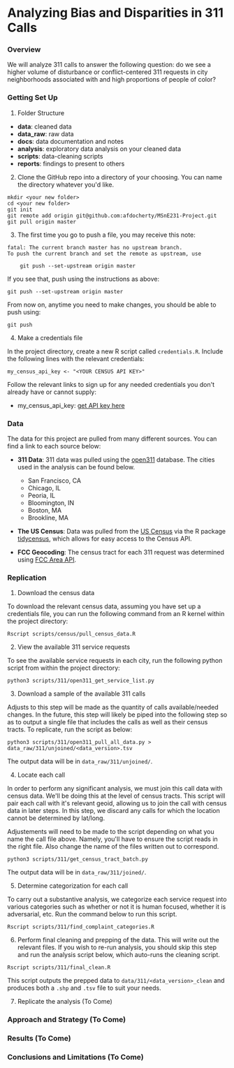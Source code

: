 # Analyzing Bias and Disparities in 311 Calls

### Overview
We will analyze 311 calls to answer the following question: do we see a higher volume of disturbance or conflict-centered 311 requests in city neighborhoods associated with and high proportions of people of color?

### Getting Set Up

1. Folder Structure

* __data__: cleaned data
* __data_raw__: raw data
* __docs__: data documentation and notes
* __analysis__: exploratory data analysis on your cleaned data
* __scripts__: data-cleaning scripts
* __reports__: findings to present to others

2. Clone the GitHub repo into a directory of your choosing. You can name the directory whatever you'd like.
```
mkdir <your new folder>
cd <your new folder>
git init
git remote add origin git@github.com:afdocherty/MSnE231-Project.git
git pull origin master
```

3. The first time you go to push a file, you may receive this note:
```
fatal: The current branch master has no upstream branch.
To push the current branch and set the remote as upstream, use

    git push --set-upstream origin master
```

If you see that, push using the instructions as above:
```
git push --set-upstream origin master
```

From now on, anytime you need to make changes, you should be able to push using:
```
git push
```

4. Make a credentials file

In the project directory, create a new R script called `credentials.R`. Include the following lines with the relevant credentials:
```
my_census_api_key <- "<YOUR CENSUS API KEY>"
```

Follow the relevant links to sign up for any needed credentials you don't already have or cannot supply:

* my_census_api_key: [get API key here](https://api.census.gov/data/key_signup.html)

### Data

The data for this project are pulled from many different sources. You can find a link to each source below:

* __311 Data__: 311 data was pulled using the [open311](https://www.open311.org/) database. The cities used in the analysis can be found below. 
	* San Francisco, CA
	* Chicago, IL
	* Peoria, IL
	* Bloomington, IN
	* Boston, MA
	* Brookline, MA

* __The US Census__: Data was pulled from the [US Census](https://data.census.gov/cedsci/?intcmp=aff_cedsci_banner) via the R package [tidycensus](https://walkerke.github.io/tidycensus/), which allows for easy access to the Census API.

* __FCC Geocoding__: The census tract for each 311 request was determined using [FCC Area API](https://geo.fcc.gov/api/census/#!/block/get_block_find).

### Replication

1. Download the census data

To download the relevant census data, assuming you have set up a credentials file, you can run the following command from an R kernel within the project directory:
```
Rscript scripts/census/pull_census_data.R
```

2. View the available 311 service requests

To see the available service requests in each city, run the following python script from within the project directory:
```
python3 scripts/311/open311_get_service_list.py
```

3. Download a sample of the available 311 calls

Adjusts to this step will be made as the quantity of calls available/needed changes. In the future, this step will likely be piped into the following step so as to output a single file that includes the calls as well as their census tracts. To replicate, run the script as below:
```
python3 scripts/311/open311_pull_all_data.py > data_raw/311/unjoined/<data_version>.tsv
```

The output data will be in `data_raw/311/unjoined/`.

4. Locate each call

In order to perform any significant analysis, we must join this call data with census data. We'll be doing this at the level of census tracts. This script will pair each call with it's relevant geoid, allowing us to join the call with census data in later steps. In this step, we discard any calls for which the location cannot be determined by lat/long.

Adjustements will need to be made to the script depending on what you name the call file above. Namely, you'll have to ensure the script reads in the right file. Also change the name of the files written out to correspond.
```
python3 scripts/311/get_census_tract_batch.py
```
The output data will be in `data_raw/311/joined/`.

5. Determine categorization for each call

To carry out a substantive analysis, we categorize each service request into various categories such as whether or not it is human focused, whether it is adversarial, etc. Run the command below to run this script.

```
Rscript scripts/311/find_complaint_categories.R
```

6. Perform final cleaning and prepping of the data. This will write out the relevant files. If you wish to re-run analysis, you should skip this step and run the analysis script below, which auto-runs the cleaning script. 

```
Rscript scripts/311/final_clean.R
```

This script outputs the prepped data to `data/311/<data_version>_clean` and produces both a `.shp` and `.tsv` file to suit your needs.

7. Replicate the analysis (To Come)

### Approach and Strategy (To Come)

### Results (To Come)

### Conclusions and Limitations (To Come)
